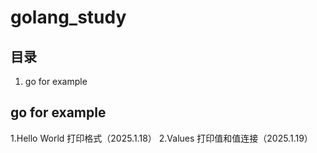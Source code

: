 # golang_study

## 目录
1. go for example

## go for example
1.Hello World 打印格式（2025.1.18）
2.Values 打印值和值连接（2025.1.19）